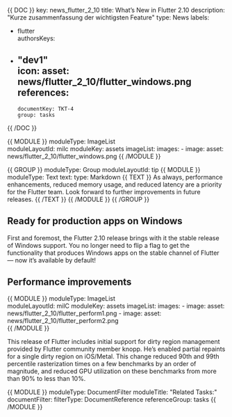 {{ DOC }}
key: news_flutter_2_10
title: What’s New in Flutter 2.10
description: "Kurze zusammenfassung der wichtigsten Feature"
type: News
labels:   
  - flutter  
authorsKeys:
- "dev1"   
icon:
   asset: news/flutter_2_10/flutter_windows.png
references:
    - 
      documentKey: TKT-4     
      group: tasks   
{{ /DOC }}

{{ MODULE }}
  moduleType: ImageList  
  moduleLayoutId: milc
  moduleKey: assets
  imageList:
    images:
        - image:
            asset: news/flutter_2_10/flutter_windows.png
{{ /MODULE }}

{{ GROUP }}
  moduleType: Group
  moduleLayoutId: tip
    {{ MODULE }}
      moduleType: Text
      text:
        type: Markdown
      {{ TEXT }}
      As always, performance enhancements, reduced memory usage, and reduced latency are a priority for the Flutter team. Look forward to further improvements in future releases.
      {{ /TEXT }}
    {{ /MODULE }}
{{ /GROUP }}

## Ready for production apps on Windows
First and foremost, the Flutter 2.10 release brings with it the stable release of Windows support. You no longer need to flip a flag to get the functionality that produces Windows apps on the stable channel of Flutter — now it’s available by default!

## Performance improvements

{{ MODULE }}
  moduleType: ImageList  
  moduleLayoutId: milC
  moduleKey: assets
  imageList:
    images:
        - image:
            asset: news/flutter_2_10/flutter_perform1.png
        - image:
            asset: news/flutter_2_10/flutter_perform2.png            
{{ /MODULE }}

This release of Flutter includes initial support for dirty region management provided by Flutter community member knopp. He’s enabled partial repaints for a single dirty region on iOS/Metal. This change reduced 90th and 99th percentile rasterization times on a few benchmarks by an order of magnitude, and reduced GPU utilization on these benchmarks from more than 90% to less than 10%.

{{ MODULE }}
  moduleType: DocumentFilter
  moduleTitle: "Related Tasks:"
  documentFilter:
    filterType: DocumentReference
    referenceGroup: tasks
{{ /MODULE }}
